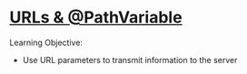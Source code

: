 # [URLs & @PathVariable](https://login.codingdojo.com/m/315/9532/64552)

Learning Objective:

- Use URL parameters to transmit information to the server
